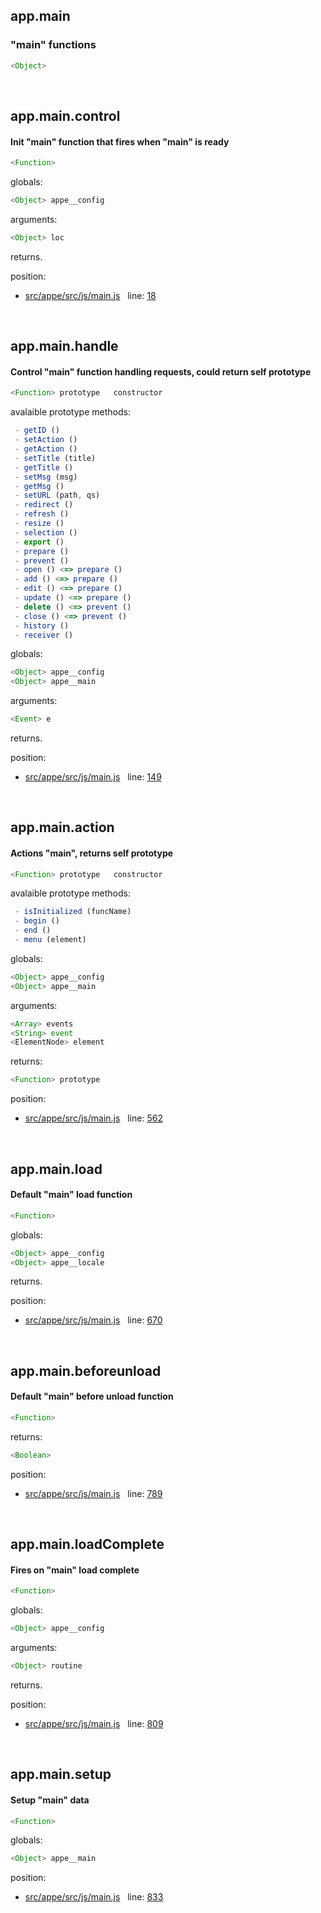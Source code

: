 

## app.main


### "main" functions


```js
<Object>
```



 


## app.main.control


#### Init "main" function that fires when "main" is ready


```js
<Function>
```

globals: 
```js
<Object> appe__config
```

arguments: 
```js
<Object> loc
```

returns.

position: 
- [src/appe/src/js/main.js](https://github.com/loltgt/appe/blob/master/src/appe/src/js/main.js)   line: [18](https://github.com/loltgt/appe/blob/master/src/appe/src/js/main.js#L18)


 


## app.main.handle


#### Control "main" function handling requests, could return self prototype


```js
<Function> prototype   constructor
```

avalaible prototype methods:
```js
 - getID ()
 - setAction ()
 - getAction ()
 - setTitle (title)
 - getTitle ()
 - setMsg (msg)
 - getMsg ()
 - setURL (path, qs)
 - redirect ()
 - refresh ()
 - resize ()
 - selection ()
 - export ()
 - prepare ()
 - prevent ()
 - open () <=> prepare ()
 - add () <=> prepare ()
 - edit () <=> prepare ()
 - update () <=> prepare ()
 - delete () <=> prevent ()
 - close () <=> prevent ()
 - history ()
 - receiver ()
```

globals: 
```js
<Object> appe__config
<Object> appe__main
```

arguments: 
```js
<Event> e
```

returns.

position: 
- [src/appe/src/js/main.js](https://github.com/loltgt/appe/blob/master/src/appe/src/js/main.js)   line: [149](https://github.com/loltgt/appe/blob/master/src/appe/src/js/main.js#L149)


 


## app.main.action


#### Actions "main", returns self prototype


```js
<Function> prototype   constructor
```

avalaible prototype methods:
```js
 - isInitialized (funcName)
 - begin ()
 - end ()
 - menu (element)
```

globals: 
```js
<Object> appe__config
<Object> appe__main
```

arguments: 
```js
<Array> events
<String> event
<ElementNode> element
```

returns: 
```js
<Function> prototype
```

position: 
- [src/appe/src/js/main.js](https://github.com/loltgt/appe/blob/master/src/appe/src/js/main.js)   line: [562](https://github.com/loltgt/appe/blob/master/src/appe/src/js/main.js#L562)


 


## app.main.load


#### Default "main" load function


```js
<Function>
```

globals: 
```js
<Object> appe__config
<Object> appe__locale
```

returns.

position: 
- [src/appe/src/js/main.js](https://github.com/loltgt/appe/blob/master/src/appe/src/js/main.js)   line: [670](https://github.com/loltgt/appe/blob/master/src/appe/src/js/main.js#L670)


 


## app.main.beforeunload


#### Default "main" before unload function


```js
<Function>
```

returns: 
```js
<Boolean>
```

position: 
- [src/appe/src/js/main.js](https://github.com/loltgt/appe/blob/master/src/appe/src/js/main.js)   line: [789](https://github.com/loltgt/appe/blob/master/src/appe/src/js/main.js#L789)


 


## app.main.loadComplete


#### Fires on "main" load complete


```js
<Function>
```

globals: 
```js
<Object> appe__config
```

arguments: 
```js
<Object> routine
```

returns.

position: 
- [src/appe/src/js/main.js](https://github.com/loltgt/appe/blob/master/src/appe/src/js/main.js)   line: [809](https://github.com/loltgt/appe/blob/master/src/appe/src/js/main.js#L809)


 


## app.main.setup


#### Setup "main" data


```js
<Function>
```

globals: 
```js
<Object> appe__main
```

position: 
- [src/appe/src/js/main.js](https://github.com/loltgt/appe/blob/master/src/appe/src/js/main.js)   line: [833](https://github.com/loltgt/appe/blob/master/src/appe/src/js/main.js#L833)


 


